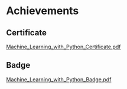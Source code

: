 

# Achievements
## Certificate
[Machine_Learning_with_Python_Certificate.pdf](https://prod-files-secure.s3.us-west-2.amazonaws.com/03e82b26-cccb-4906-bb56-adabcbdc0655/0f35a87e-0c16-48ac-af62-4e4cc34c6a19/Machine_Learning_with_Python_Certificate.pdf?X-Amz-Algorithm=AWS4-HMAC-SHA256&X-Amz-Content-Sha256=UNSIGNED-PAYLOAD&X-Amz-Credential=ASIAZI2LB466XES3YETF%2F20250206%2Fus-west-2%2Fs3%2Faws4_request&X-Amz-Date=20250206T071359Z&X-Amz-Expires=3600&X-Amz-Security-Token=IQoJb3JpZ2luX2VjED8aCXVzLXdlc3QtMiJHMEUCIQDmNkbC4fs%2F8B9a8blTEfIupaFSMtdmKmm0e%2BcFLBKtVwIgHJnecnsCCtGPqO3CpvFX8ETAXt%2FVWciI0swVdcK3wm0q%2FwMIWBAAGgw2Mzc0MjMxODM4MDUiDH7hpifpwDujnAfg9CrcA1EigZcv6c9ATHMSFFCb3yx8Go9bCKgE0ZDbjUcSB9g%2FyDO09B%2ByOCsTFz6Arg7w%2FMG6NsmG6o00Mhuas1HIfsmTmw7fsHxfKn01b3lcSGWZcawq9%2BrILMR7cLZwoDZGDh0BArhm%2Bi4u8JpPWWcPJVwbXpMkhQjIax5yxBCrEzou7UEYU5vYxkwUPuoOxFeHMHciVa3GD%2FH%2B8FR3HeDWtMGHrgQPdbJhUMwcljX9Sa9CZHBHE1rjZP0QeqCOcrk7qpi5xZ%2FIiX1KLg6z%2FXblBrw9dwntFPnqkBAModzYz5Vxb05P%2FV3T7LDW8XdFLOx38PW7m6gJhV8FiLNOmcTzMWZhh%2BNMm3FaeWDD1E9xSG%2Fq6YOq%2FCmPI1S3Tjz20AKjLjaJlaQuGtwMxhbpb9mofi4jbgPvqcpM2ujJ34nZzlDebJpbkI6FScscjU8ILPymhOd0LzA%2BrJWqPasKSm7OE1mi2LNsiqmL3Pp%2FcL2XObswrTk9VDFAg%2FSx74MutYmQ%2Fo87QUwegzt8gAAMLZn9WrxF9Ur0JiYp%2FFps3mc68XilNogwjHDP%2B7kGsaLyem2pFMQ7MI1z2h3N%2B4xDJVN0qd5o2VmBBDCkoUNJDAWsIFbCebL0h8iOt9%2BhtwsSMPW0kb0GOqUBxFj%2BCPtOUwKD5LKbttjiy2D3JkCkZqQBouB%2FhY5yrK0LZL7FiEb7iV2eQK24UjcnKfAP%2FZsi%2FsgiEI2ZLz%2BOxPvZCFC3UOTb9%2FlD2IOLvZqjgQuLy%2FzLu95flCDM%2BRx1HkwVMJkBOQh24z49AF%2BSuc0zRsxGmTLTil5vzJ5rfwEEwatVrDYFWzu3IIgL60QWJ2Qrc5A1oAofOO1PtUfozQ4U5Dyf&X-Amz-Signature=1dfa23f1d1a75a797620ee27ec13b9df6a70b210d52055c9d36206168e6f6bd6&X-Amz-SignedHeaders=host&x-id=GetObject)
## Badge
[Machine_Learning_with_Python_Badge.pdf](https://prod-files-secure.s3.us-west-2.amazonaws.com/03e82b26-cccb-4906-bb56-adabcbdc0655/ff622a22-73d6-44e3-9c7b-e89a8e61b7aa/Machine_Learning_with_Python_Badge.pdf?X-Amz-Algorithm=AWS4-HMAC-SHA256&X-Amz-Content-Sha256=UNSIGNED-PAYLOAD&X-Amz-Credential=ASIAZI2LB466XES3YETF%2F20250206%2Fus-west-2%2Fs3%2Faws4_request&X-Amz-Date=20250206T071359Z&X-Amz-Expires=3600&X-Amz-Security-Token=IQoJb3JpZ2luX2VjED8aCXVzLXdlc3QtMiJHMEUCIQDmNkbC4fs%2F8B9a8blTEfIupaFSMtdmKmm0e%2BcFLBKtVwIgHJnecnsCCtGPqO3CpvFX8ETAXt%2FVWciI0swVdcK3wm0q%2FwMIWBAAGgw2Mzc0MjMxODM4MDUiDH7hpifpwDujnAfg9CrcA1EigZcv6c9ATHMSFFCb3yx8Go9bCKgE0ZDbjUcSB9g%2FyDO09B%2ByOCsTFz6Arg7w%2FMG6NsmG6o00Mhuas1HIfsmTmw7fsHxfKn01b3lcSGWZcawq9%2BrILMR7cLZwoDZGDh0BArhm%2Bi4u8JpPWWcPJVwbXpMkhQjIax5yxBCrEzou7UEYU5vYxkwUPuoOxFeHMHciVa3GD%2FH%2B8FR3HeDWtMGHrgQPdbJhUMwcljX9Sa9CZHBHE1rjZP0QeqCOcrk7qpi5xZ%2FIiX1KLg6z%2FXblBrw9dwntFPnqkBAModzYz5Vxb05P%2FV3T7LDW8XdFLOx38PW7m6gJhV8FiLNOmcTzMWZhh%2BNMm3FaeWDD1E9xSG%2Fq6YOq%2FCmPI1S3Tjz20AKjLjaJlaQuGtwMxhbpb9mofi4jbgPvqcpM2ujJ34nZzlDebJpbkI6FScscjU8ILPymhOd0LzA%2BrJWqPasKSm7OE1mi2LNsiqmL3Pp%2FcL2XObswrTk9VDFAg%2FSx74MutYmQ%2Fo87QUwegzt8gAAMLZn9WrxF9Ur0JiYp%2FFps3mc68XilNogwjHDP%2B7kGsaLyem2pFMQ7MI1z2h3N%2B4xDJVN0qd5o2VmBBDCkoUNJDAWsIFbCebL0h8iOt9%2BhtwsSMPW0kb0GOqUBxFj%2BCPtOUwKD5LKbttjiy2D3JkCkZqQBouB%2FhY5yrK0LZL7FiEb7iV2eQK24UjcnKfAP%2FZsi%2FsgiEI2ZLz%2BOxPvZCFC3UOTb9%2FlD2IOLvZqjgQuLy%2FzLu95flCDM%2BRx1HkwVMJkBOQh24z49AF%2BSuc0zRsxGmTLTil5vzJ5rfwEEwatVrDYFWzu3IIgL60QWJ2Qrc5A1oAofOO1PtUfozQ4U5Dyf&X-Amz-Signature=045aa5fb76017a585eeec696b42a36bc3721f501e1195fc00acf30e63ff14b01&X-Amz-SignedHeaders=host&x-id=GetObject)